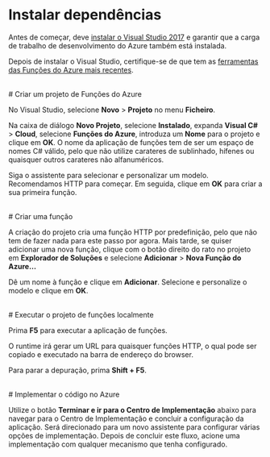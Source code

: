 # Instalar dependências

Antes de começar, deve [instalar o Visual Studio 2017](https://go.microsoft.com/fwlink/?linkid=2016389) e garantir que a carga de trabalho de desenvolvimento do Azure também está instalada.

Depois de instalar o Visual Studio, certifique-se de que tem as [ferramentas das Funções do Azure mais recentes](https://go.microsoft.com/fwlink/?linkid=2016394).

<br/>
# Criar um projeto de Funções do Azure

No Visual Studio, selecione **Novo** > **Projeto** no menu **Ficheiro**.

Na caixa de diálogo **Novo Projeto**, selecione **Instalado**, expanda **Visual C#** > **Cloud**, selecione **Funções do Azure**, introduza um **Nome** para o projeto e clique em **OK**. O nome da aplicação de funções tem de ser um espaço de nomes C# válido, pelo que não utilize carateres de sublinhado, hífenes ou quaisquer outros carateres não alfanuméricos.

Siga o assistente para selecionar e personalizar um modelo. Recomendamos HTTP para começar. Em seguida, clique em **OK** para criar a sua primeira função.

<br/>
# Criar uma função

A criação do projeto cria uma função HTTP por predefinição, pelo que não tem de fazer nada para este passo por agora. Mais tarde, se quiser adicionar uma nova função, clique com o botão direito do rato no projeto em **Explorador de Soluções** e selecione **Adicionar** > **Nova Função do Azure…**

Dê um nome à função e clique em **Adicionar**. Selecione e personalize o modelo e clique em **OK**.

<br/>
# Executar o projeto de funções localmente

Prima **F5** para executar a aplicação de funções.

O runtime irá gerar um URL para quaisquer funções HTTP, o qual pode ser copiado e executado na barra de endereço do browser.

Para parar a depuração, prima **Shift + F5**.

<br/>
# Implementar o código no Azure

Utilize o botão **Terminar e ir para o Centro de Implementação** abaixo para navegar para o Centro de Implementação e concluir a configuração da aplicação. Será direcionado para um novo assistente para configurar várias opções de implementação. Depois de concluir este fluxo, acione uma implementação com qualquer mecanismo que tenha configurado.
